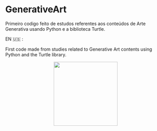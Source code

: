 # GenerativeArt


Primeiro codigo feito de estudos referentes aos conteúdos de Arte Generativa usando Python e a biblioteca Turtle.


EN	:us: :

First code made from studies related to Generative Art contents using Python and the Turtle library.


<div align="center">
  <img height= "200em" src="GenerativeArt2.gif">
</div>
